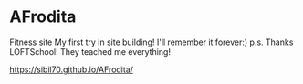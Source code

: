 # AFrodita
Fitness site
My first try in site building! I'll remember it forever:)
p.s. Thanks LOFTSchool! They teached me everything!

https://sibil70.github.io/AFrodita/
